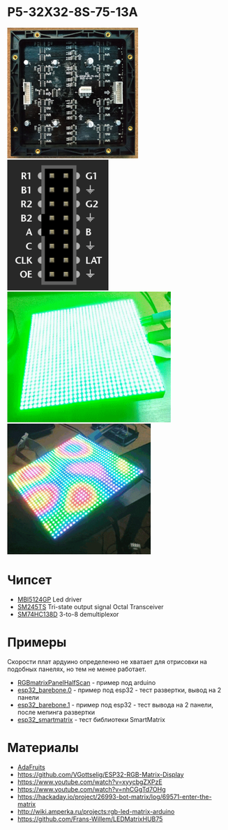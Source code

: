 # P5-32X32-8S-75-13A

<img src=img/back.jpg height=300px /><img src=img/pinout.png height=300px />
<img src=img/v3.gif height=300px /><img src=img/v2.gif height=300px />

# Чипсет

- [MBI5124GP](https://lcsc.com/product-detail/LED-Drivers_MBI-MBI5124GP-B_C256866.html) Led driver
- [SM245TS](https://lcsc.com/product-detail/74-Series_Shenzhen-Sunmoon-Micro-SM245TS_C93846.html) Tri-state output signal Octal Transceiver
- [SM74HC138D](https://lcsc.com/product-detail/74-Series_Shenzhen-Sunmoon-Micro-SM74HC138_C91436.html) 3-to-8 demultiplexor

# Примеры

Скорости плат ардуино определенно не хватает для отрисовки на подобных панелях, но тем не менее работает.

- [RGBmatrixPanelHalfScan](/RGBmatrixPanelHalfScan) - пример под arduino
- [esp32_barebone.0](/esp32_barebone.0) - пример под esp32 - тест развертки, вывод на 2 панели
- [esp32_barebone.1](/esp32_barebone.1) - пример под esp32 - тест вывода на 2 панели, после мепинга развертки
- [esp32_smartmatrix](/esp_32smartmatrix_0) - тест библиотеки SmartMatrix

# Материалы

- [AdaFruits](https://learn.adafruit.com/32x16-32x32-rgb-led-matrix?view=all)
- https://github.com/VGottselig/ESP32-RGB-Matrix-Display
- https://www.youtube.com/watch?v=xyycbgZXPzE
- https://www.youtube.com/watch?v=nhCGgTd7OHg
- https://hackaday.io/project/26993-bot-matrix/log/69571-enter-the-matrix 
- http://wiki.amperka.ru/projects:rgb-led-matrix-arduino
- https://github.com/Frans-Willem/LEDMatrixHUB75 
